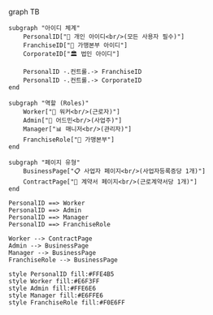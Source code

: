 graph TB

    subgraph "아이디 체계"
        PersonalID["🔑 개인 아이디<br/>(모든 사용자 필수)"]
        FranchiseID["🏢 가맹본부 아이디"]
        CorporateID["🏛️ 법인 아이디"]
        
        PersonalID -.컨트롤.-> FranchiseID
        PersonalID -.컨트롤.-> CorporateID
    end
    
    subgraph "역할 (Roles)"
        Worker["👷 워커<br/>(근로자)"]
        Admin["👔 어드민<br/>(사업주)"]
        Manager["📊 매니저<br/>(관리자)"]
        FranchiseRole["🏪 가맹본부"]
    end
    
    subgraph "페이지 유형"
        BusinessPage["📋 사업자 페이지<br/>(사업자등록증당 1개)"]
        ContractPage["📄 계약서 페이지<br/>(근로계약서당 1개)"]
    end
    
    PersonalID ==> Worker
    PersonalID ==> Admin
    PersonalID ==> Manager
    PersonalID ==> FranchiseRole
    
    Worker --> ContractPage
    Admin --> BusinessPage
    Manager --> BusinessPage
    FranchiseRole --> BusinessPage
    
    style PersonalID fill:#FFE4B5
    style Worker fill:#E6F3FF
    style Admin fill:#FFE6E6
    style Manager fill:#E6FFE6
    style FranchiseRole fill:#F0E6FF